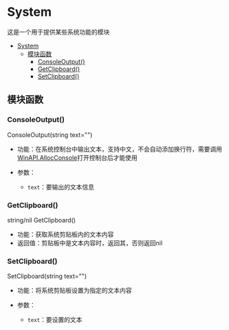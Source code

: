 # System

这是一个用于提供某些系统功能的模块

- [System](#system)
  - [模块函数](#模块函数)
    - [ConsoleOutput()](#consoleoutput)
    - [GetClipboard()](#getclipboard)
    - [SetClipboard()](#setclipboard)

## 模块函数

### ConsoleOutput()

ConsoleOutput(string text="")

- 功能：在系统控制台中输出文本，支持中文，不会自动添加换行符，需要调用[WinAPI.AllocConsole](WinAPI.md#AllocConsole)打开控制台后才能使用
- 参数：

  - `text`：要输出的文本信息

### GetClipboard()

string/nil GetClipboard()

- 功能：获取系统剪贴板内的文本内容
- 返回值：剪贴板中是文本内容时，返回其，否则返回nil

### SetClipboard()

SetClipboard(string text="")

- 功能：将系统剪贴板设置为指定的文本内容
- 参数：

  - `text`：要设置的文本
